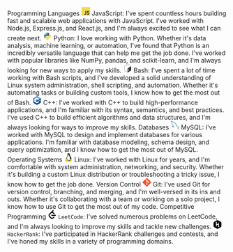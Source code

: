 Programming Languages
<img src="https://raw.githubusercontent.com/devicons/devicon/master/icons/javascript/javascript-original.svg" alt="JavaScript" width="20" height="20"/> JavaScript: I've spent countless hours building fast and scalable web applications with JavaScript. I've worked with Node.js, Express.js, and React.js, and I'm always excited to see what I can create next.
<img src="https://raw.githubusercontent.com/devicons/devicon/master/icons/python/python-original.svg" alt="Python" width="20" height="20"/> Python: I love working with Python. Whether it's data analysis, machine learning, or automation, I've found that Python is an incredibly versatile language that can help me get the job done. I've worked with popular libraries like NumPy, pandas, and scikit-learn, and I'm always looking for new ways to apply my skills.
<img src="https://raw.githubusercontent.com/devicons/devicon/master/icons/bash/bash-original.svg" alt="Bash" width="20" height="20"/> Bash: I've spent a lot of time working with Bash scripts, and I've developed a solid understanding of Linux system administration, shell scripting, and automation. Whether it's automating tasks or building custom tools, I know how to get the most out of Bash.
<img src="https://raw.githubusercontent.com/devicons/devicon/master/icons/cplusplus/cplusplus-original.svg" alt="C++" width="20" height="20"/> C++: I've worked with C++ to build high-performance applications, and I'm familiar with its syntax, semantics, and best practices. I've used C++ to build efficient algorithms and data structures, and I'm always looking for ways to improve my skills.
Databases
<img src="https://raw.githubusercontent.com/devicons/devicon/master/icons/mysql/mysql-original.svg" alt="MySQL" width="20" height="20"/> MySQL: I've worked with MySQL to design and implement databases for various applications. I'm familiar with database modeling, schema design, and query optimization, and I know how to get the most out of MySQL.
Operating Systems
<img src="https://raw.githubusercontent.com/devicons/devicon/master/icons/linux/linux-original.svg" alt="Linux" width="20" height="20"/> Linux: I've worked with Linux for years, and I'm comfortable with system administration, networking, and security. Whether it's building a custom Linux distribution or troubleshooting a tricky issue, I know how to get the job done.
Version Control
<img src="https://raw.githubusercontent.com/devicons/devicon/master/icons/git/git-original.svg" alt="Git" width="20" height="20"/> Git: I've used Git for version control, branching, and merging, and I'm well-versed in its ins and outs. Whether it's collaborating with a team or working on a solo project, I know how to use Git to get the most out of my code.
Competitive Programming
<svg xmlns="http://www.w3.org/2000/svg" width="20" height="20" viewBox="0 0 32 32">
  <path d="M21.469 23.907l-3.595 3.473c-0.624 0.625-1.484 0.885-2.432 0.885s-1.807-0.26-2.432-0.885l-5.776-5.812c-0.62-0.625-0.937-1.537-0.937-2.485 0-0.952 0.317-1.812 0.937-2.432l5.76-5.844c0.62-0.619 1.5-0.859 2.448-0.859s1.808 0.26 2.432 0.885l3.595 3.473c0.687 0.688 1.823 0.663 2.536-0.052 0.708-0.713 0.735-1.848 0.047-2.536l-3.473-3.511c-0.901-0.891-2.032-1.505-3.261-1.787l3.287-3.333c0.688-0.687 0.667-1.823-0.047-2.536s-1.849-0.735-2.536-0.052l-13.469 13.469c-1.307 1.312-1.989 3.113-1.989 5.113 0 1.996 0.683 3.86 1.989 5.168l5.797 5.812c1.307 1.307 3.115 1.937 5.115 1.937 1.995 0 3.801-0.683 5.109-1.989l3.479-3.521c0.688-0.683 0.661-1.817-0.052-2.531s-1.849-0.74-2.531-0.052zM27.749 17.349h-13.531c-0.932 0-1.692 0.801-1.692 1.791 0 0.991 0.76 1.797 1.692 1.797h13.531c0.933 0 1.693-0.807 1.693-1.797 0-0.989-0.76-1.791-1.693-1.791z"/>
</svg>
 `LeetCode`: I've solved numerous problems on LeetCode, and I'm always looking to improve my skills and tackle new challenges.
<svg xmlns="http://www.w3.org/2000/svg" width="20" height="20" viewBox="0 0 32 32">
  <path d="M16 0c1.714 0 13 6.516 13.854 8 0.859 1.484 0.859 14.516 0 16s-12.141 8-13.854 8c-1.714 0-13-6.516-13.859-8-0.854-1.484-0.854-14.516 0-16 0.859-1.484 12.146-8 13.859-8zM19.063 9.068c-0.193 0-0.349 0.151-0.349 0.344v5.167h-5.427v-5.37h0.932c0.188 0 0.339-0.151 0.339-0.344 0-0.125-0.068-0.234-0.161-0.292l-2.099-2.010c-0.063-0.089-0.188-0.146-0.302-0.146-0.109 0-0.214 0.057-0.276 0.141l-2.24 2.016c-0.094 0.063-0.161 0.167-0.161 0.292 0 0.188 0.151 0.344 0.344 0.344h0.938l0.010 13.38c0 0.193 0.146 0.344 0.339 0.344h1.99c0.188 0 0.344-0.151 0.344-0.344v-5.339h5.432v5.536h-0.932c-0.193 0-0.344 0.156-0.344 0.344 0 0.125 0.068 0.234 0.161 0.292l2.104 2.016c0.057 0.083 0.188 0.146 0.302 0.146s0.208-0.063 0.276-0.146l2.24-2.016c0.094-0.057 0.161-0.167 0.161-0.292 0-0.188-0.156-0.344-0.344-0.344h-0.938l-0.010-13.375c0-0.198-0.151-0.349-0.339-0.349h-1.99z"/>
</svg>
 `HackerRank`: I've participated in HackerRank challenges and contests, and I've honed my skills in a variety of programming domains.
